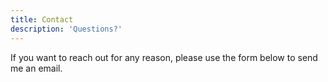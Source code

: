 ```yaml
---
title: Contact
description: 'Questions?'
---
```


If you want to reach out for any reason, please use the form below to send me an email.

<script data-letterbirduser="t-k" src="https://letterbird.co/embed/v1.js"></script>